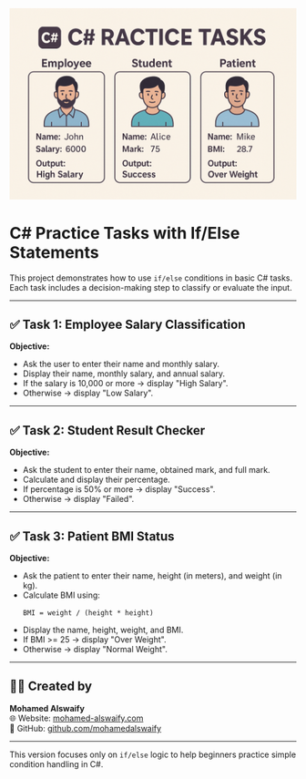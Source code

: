 ![C# Bootcamp Cover](CSharp_RACTICE_TASKS.png)

# C# Practice Tasks with If/Else Statements

This project demonstrates how to use `if/else` conditions in basic C# tasks.
Each task includes a decision-making step to classify or evaluate the input.

---

## ✅ Task 1: Employee Salary Classification

**Objective:**
- Ask the user to enter their name and monthly salary.
- Display their name, monthly salary, and annual salary.
- If the salary is 10,000 or more → display "High Salary".
- Otherwise → display "Low Salary".

---

## ✅ Task 2: Student Result Checker

**Objective:**
- Ask the student to enter their name, obtained mark, and full mark.
- Calculate and display their percentage.
- If percentage is 50% or more → display "Success".
- Otherwise → display "Failed".

---

## ✅ Task 3: Patient BMI Status

**Objective:**
- Ask the patient to enter their name, height (in meters), and weight (in kg).
- Calculate BMI using:
  ```
  BMI = weight / (height * height)
  ```
- Display the name, height, weight, and BMI.
- If BMI >= 25 → display "Over Weight".
- Otherwise → display "Normal Weight".

---

## 👨‍💻 Created by
**Mohamed Alswaify**  
🌐 Website: [mohamed-alswaify.com](https://mohamed-alswaify.com)  
🔗 GitHub: [github.com/mohamedalswaify](https://github.com/mohamedalswaify)

---

This version focuses only on `if/else` logic to help beginners practice simple condition handling in C#.
